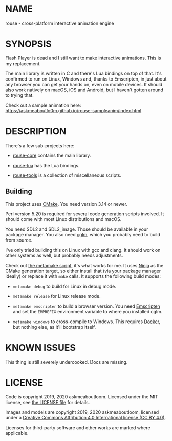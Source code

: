 # NAME

rouse - cross-platform interactive animation engine

# SYNOPSIS

Flash Player is dead and I still want to make interactive animations. This is my replacement.

The main library is written in C and there's Lua bindings on top of that. It's confirmed to run on Linux, Windows and, thanks to Emscripten, in just about any browser you can get your hands on, even on mobile devices. It should also work natively on macOS, iOS and Android, but I haven't gotten around to trying that.

Check out a sample animation here: <https://askmeaboutlo0m.github.io/rouse-sampleanim/index.html>

# DESCRIPTION

There's a few sub-projects here:

* [rouse-core](rouse-core) contains the main library.

* [rouse-lua](rouse-lua) has the Lua bindings.

* [rouse-tools](rouse-tools) is a collection of miscellaneous scripts.


## Building

This project uses [CMake](https://cmake.org/). You need version 3.14 or newer.

Perl version 5.20 is required for several code generation scripts involved. It should come with most Linux distributions and macOS.

You need SDL2 and SDL2\_image. Those should be available in your package manager. You also need [cglm](https://github.com/recp/cglm), which you probably need to build from source.

I've only tried building this on Linux with gcc and clang. It should work on other systems as well, but probably needs adjustments.

Check out [the metamake script](metamake), it's what works for me. It uses [Ninja](https://ninja-build.org/) as the CMake generation target, so either install that (via your package manager ideally) or replace it with `make` calls. It supports the following build modes:

* `metamake debug` to build for Linux in debug mode.

* `metamake release` for Linux release mode.

* `metamake emscripten` to build a browser version. You need [Emscripten](https://emscripten.org/) and set the `EMPREFIX` environment variable to where you installed cglm.

* `metamake windows` to cross-compile to Windows. This requires [Docker](https://www.docker.com/), but nothing else, as it'll bootstrap itself.

# KNOWN ISSUES

This thing is still severely undercooked. Docs are missing.

# LICENSE

Code is copyright 2019, 2020 askmeaboutloom. Licensed under the MIT license, see [the LICENSE file](LICENSE) for details.

Images and models are copyright 2019, 2020 askmeaboutloom, licensed under a [Creative Commons Attribution 4.0 International license (CC BY 4.0)](https://creativecommons.org/licenses/by/4.0/).

Licenses for third-party software and other works are marked where applicable.
